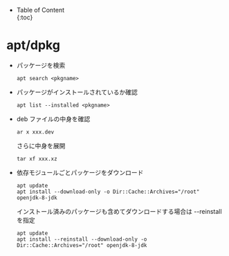 - Table of Content  
{:toc}

# apt/dpkg

* パッケージを検索
  ```
  apt search <pkgname>
  ```
* パッケージがインストールされているか確認
  ```
  apt list --installed <pkgname>
  ```
* deb ファイルの中身を確認
  ```
  ar x xxx.dev
  ```
  さらに中身を展開
  ```
  tar xf xxx.xz
  ```
* 依存モジュールごとパッケージをダウンロード
  ```
  apt update
  apt install --download-only -o Dir::Cache::Archives="/root" openjdk-8-jdk
  ```
  インストール済みのパッケージも含めてダウンロードする場合は --reinstall を指定
  ```
  apt update
  apt install --reinstall --download-only -o Dir::Cache::Archives="/root" openjdk-8-jdk
  ```
